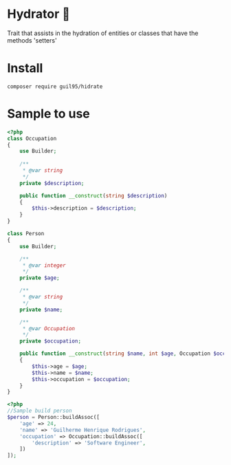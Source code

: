 # Hydrator :elephant: 

Trait that assists in the hydration of entities or classes that have the methods 'setters'

# Install
`composer require guil95/hidrate`

# Sample to use

```php
<?php
class Occupation
{
    use Builder;
    
    /**
     * @var string
     */
    private $description;

    public function __construct(string $description)
    {
        $this->description = $description;
    }
}

class Person
{
    use Builder;

    /**
     * @var integer
     */
    private $age;

    /**
     * @var string
     */
    private $name;

    /**
     * @var Occupation
     */
    private $occupation;

    public function __construct(string $name, int $age, Occupation $occupation)
    {
        $this->age = $age;
        $this->name = $name;
        $this->occupation = $occupation;
    }
}
```

```php
<?php
//Sample build person
$person = Person::buildAssoc([
    'age' => 24,
    'name' => 'Guilherme Henrique Rodrigues',
    'occupation' => Occupation::buildAssoc([
        'description' => 'Software Engineer',
    ])
]);
```
